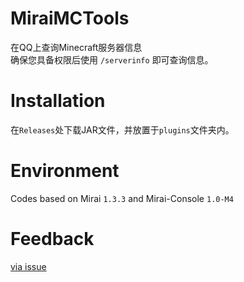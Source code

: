 # MiraiMCTools
在QQ上查询Minecraft服务器信息  
确保您具备权限后使用 `/serverinfo` 即可查询信息。
# Installation
在`Releases`处下载JAR文件，并放置于`plugins`文件夹内。

# Environment
Codes based on Mirai `1.3.3` and Mirai-Console `1.0-M4`

# Feedback
[via issue](https://github.com/iceBear67/MiraiMCTools)